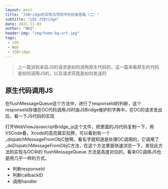 ```yaml
---
layout: post
title: "JSBridge的实现与项目中的封装思路（二）"
subtitle: "iOS JSBridge"
date: 2021-11-03
author: "NKQ"
header-img: "img/home-bg-art.jpg"
tags:
 - iOS
 - Web
 - JSBridge
---
```


> 上一篇讲到来自JS的请求是如何调用原生代码的，这一篇来看原生的代码是如何调用JS的，以及请求究竟是如何发送的

## 原生代码调用JS

在flushMessageQueue这个方法中，进行了responseId的判断，这个responseId存储在OC代码调用JS时由JSBridge维护的字典中，在OC的请求发出后，看一下JS代码的实现

打开WebViewJavascriptBridge_js这个文件，把里面的JS代码复制一下，用VSCode看，Xcode的高亮属实拉胯，可以看到有一个_dispatchMessageFromObjC放啊，看名字就知道是处理OC调用的，它调用了_doDispatchMessageFromObjC方法，在这个方法里面快速浏览一下，发现此方法的实现与OC中的 flushMessageQueue 方法是高度对应的，看来OC调用JS也是用几乎一样的方式。

- 判断responseId
- 判断callbackID
- 调用handler

